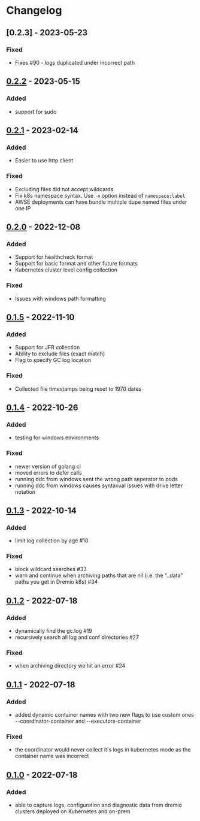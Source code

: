 # Changelog

## [0.2.3] - 2023-05-23

### Fixed
- Fixes #90 - logs duplicated under incorrect path

## [0.2.2] - 2023-05-15

### Added
- support for sudo

## [0.2.1] - 2023-02-14

### Added

- Easier to use http client

### Fixed

-  Excluding files did not accept wildcards
-  Fix k8s namespace syntax. Use `-n` option instead of `namespace:label`
-  AWSE deployments can have bundle multiple dupe named files under one IP

## [0.2.0] - 2022-12-08

### Added

- Support for healthcheck format
- Support for basic format and other future formats
- Kubernetes cluster level config collection

### Fixed
- Issues with windows path formatting

## [0.1.5] - 2022-11-10

### Added

- Support for JFR collection
- Ability to exclude files (exact match)
- Flag to specify GC log location

### Fixed

- Collected file timestamps being reset to 1970 dates

## [0.1.4] - 2022-10-26

### Added

- testing for windows environments

### Fixed

- newer version of golang ci
- moved errors to defer calls
- running ddc from windows sent the wrong path seperator to pods
- running ddc from windows causes syntaxual issues with drive letter notation


## [0.1.3] - 2022-10-14

### Added

-  limit log collection by age #10

### Fixed

- block wildcard searches #33
- warn and continue when archiving paths that are nil (i.e. the "..data" paths you get in Dremio k8s) #34

## [0.1.2] - 2022-07-18

### Added

- dynamically find the gc.log #19
- recursively search all log and conf directories #27

### Fixed

- when archiving directory we hit an error #24

## [0.1.1] - 2022-07-18

### Added

- added dynamic container names with two new flags to use custom ones --coordinator-container and --executors-container

### Fixed

- the coordinator would never collect it's logs in kubernetes mode as the container name was incorrect

## [0.1.0] - 2022-07-18

### Added

- able to capture logs, configuration and diagnostic data from dremio clusters deployed on Kubernetes and on-prem

[0.2.2]: https://github.com/rsvihladremio/dremio-diagnostic-collector/compare/v0.2.1...v0.2.2
[0.2.1]: https://github.com/rsvihladremio/dremio-diagnostic-collector/compare/v0.2.0...v0.2.1
[0.2.0]: https://github.com/rsvihladremio/dremio-diagnostic-collector/compare/v0.1.5...v0.2.0
[0.1.5]: https://github.com/rsvihladremio/dremio-diagnostic-collector/compare/v0.1.4...v0.1.5
[0.1.4]: https://github.com/rsvihladremio/dremio-diagnostic-collector/compare/v0.1.3...v0.1.4
[0.1.3]: https://github.com/rsvihladremio/dremio-diagnostic-collector/compare/v0.1.2...v0.1.3
[0.1.2]: https://github.com/rsvihladremio/dremio-diagnostic-collector/compare/v0.1.1...v0.1.2
[0.1.1]: https://github.com/rsvihladremio/dremio-diagnostic-collector/compare/v0.1.0...v0.1.1
[0.1.0]: https://github.com/rsvihladremio/dremio-diagnostic-collector/releases/tag/v0.1.0
